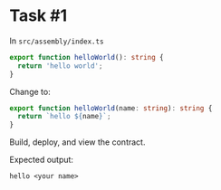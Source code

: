 # Task #1

In `src/assembly/index.ts`

```ts
export function helloWorld(): string {
  return 'hello world';
}
```

Change to:

```ts
export function helloWorld(name: string): string {
  return `hello ${name}`;
}
```

Build, deploy, and view the contract.

Expected output:

```
hello <your name>
```

